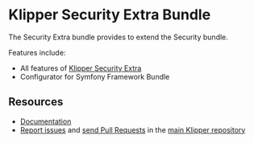 Klipper Security Extra Bundle
=============================

The Security Extra bundle provides to extend the Security bundle.

Features include:

- All features of [Klipper Security Extra](https://github.com/klipperdev/security-extra)
- Configurator for Symfony Framework Bundle

Resources
---------

- [Documentation](https://doc.klipper.dev/bundles/security-extra-bundle)
- [Report issues](https://github.com/klipperdev/klipper/issues)
  and [send Pull Requests](https://github.com/klipperdev/klipper/pulls)
  in the [main Klipper repository](https://github.com/klipperdev/klipper)
